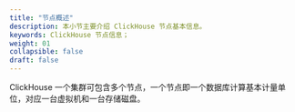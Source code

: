 ```yaml
---
title: "节点概述"
description: 本小节主要介绍 ClickHouse 节点基本信息。 
keywords: ClickHouse 节点信息；
weight: 01
collapsible: false
draft: false
---
```



ClickHouse 一个集群可包含多个节点，一个节点即一个数据库计算基本计量单位，对应一台虚拟机和一台存储磁盘。

